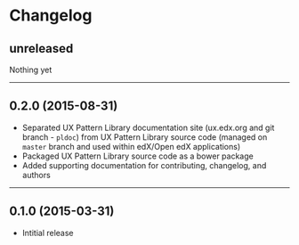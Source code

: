 # Changelog

## unreleased
Nothing yet

- - -

## 0.2.0 (2015-08-31)
* Separated UX Pattern Library documentation site (ux.edx.org and git branch - ``pldoc``) from UX Pattern Library source code (managed on ``master`` branch and used within edX/Open edX applications)
* Packaged UX Pattern Library source code as a bower package
* Added supporting documentation for contributing, changelog, and authors

- - -

## 0.1.0 (2015-03-31)
* Intitial release
